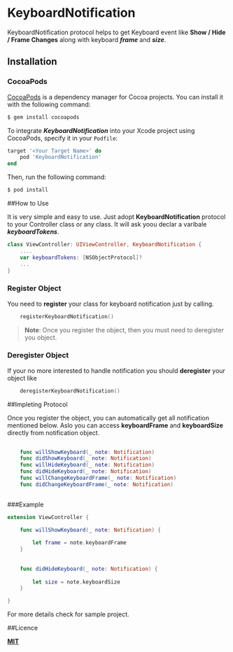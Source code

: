 # KeyboardNotification

KeyboardNotification protocol helps to get Keyboard event like **Show / Hide / Frame Changes** along with keyboard ***frame*** and ***size***.


## Installation

### CocoaPods

[CocoaPods](http://cocoapods.org) is a dependency manager for Cocoa projects. You can install it with the following command:

```bash
$ gem install cocoapods
```

To integrate ***KeyboardNotification*** into your Xcode project using CocoaPods, specify it in your `Podfile`:

```ruby
target '<Your Target Name>' do
    pod 'KeyboardNotification'
end
```

Then, run the following command:

```bash
$ pod install
```


##How to Use

It is very simple and easy to use. Just adopt **KeyboardNotification** protocol to your Controller class or any class. It will ask yoou declar a varibale ***keyboardTokens***.

 
```swift
class ViewController: UIViewController, KeyboardNotification {
	....
	var keyboardTokens: [NSObjectProtocol]?
	...
}
```

### Register Object
You need to **register** your class for keyboard notification just by calling.

```swift 
 	registerKeyboardNotification()
```

>**Note**: Once you register the object, then you must need to deregister you object.


### Deregister Object
If your no more interested to handle notification you should **deregister** your object like

```swift
	deregisterKeyboardNotification()
```

##Impleting Protocol

Once you register the object, you can automatically get all notification mentioned below. Aslo you can access **keyboardFrame** and  **keyboardSize** directly from notification object.

```swift
    
    func willShowKeyboard(_ note: Notification)
    func didShowKeyboard(_ note: Notification)
    func willHideKeyboard(_ note: Notification)
    func didHideKeyboard(_ note: Notification)
    func willChangeKeyboardFrame(_ note: Notification)
    func didChangeKeyboardFrame(_ note: Notification)
    

```

###Example

```swift
extension ViewController {

	func willShowKeyboard(_ note: Notification) {
	
		let frame = note.keyboardFrame
    }
    
    
    func didHideKeyboard(_ note: Notification) {
    	
    	let size = note.keyboardSize   
   	}    

}

```

For more details check for sample project.

##Licence

**[MIT](LICENSE)**
